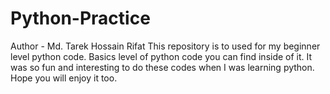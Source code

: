 # Python-Practice
Author - Md. Tarek Hossain Rifat
This repository is to used for my beginner level python code. Basics level of python code you can find inside of it. It was so fun and interesting to do these codes when I was learning python. Hope you will enjoy it too.
